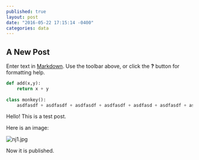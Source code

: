 ```yaml
---
published: true
layout: post
date: "2016-05-22 17:15:14 -0400"
categories: data
---
```



## A New Post

Enter text in [Markdown](http://daringfireball.net/projects/markdown/). Use the toolbar above, or click the **?** button for formatting help.

```python
def add(x,y):
	return x + y
    
class monkey():
	asdfasdf + asdfasdf + asdfasdf + asdfasdf + asdfasd + asdfasdf + asdfasdf + adsfasdf + asdfsadf + asdfasdfh + asdfasdfs + asdfasdfds + asfsdf + asdfsdf
```

Hello! This is a test post.

Here is an image:

![nj1.jpg](http://i.imgur.com/TyYI6wQ.jpg?1)

Now it is published.

